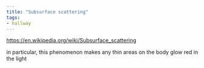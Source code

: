 ```yaml
---
title: "Subsurface scattering"
tags:
- hallway
---
```


https://en.wikipedia.org/wiki/Subsurface_scattering

in particular, this phenomenon makes any thin areas on the body glow red in the light